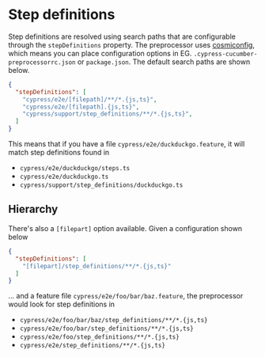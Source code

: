 # Step definitions

Step definitions are resolved using search paths that are configurable through the `stepDefinitions` property. The preprocessor uses [cosmiconfig](https://github.com/davidtheclark/cosmiconfig), which means you can place configuration options in EG. `.cypress-cucumber-preprocessorrc.json` or `package.json`. The default search paths are shown below.

```json
{
  "stepDefinitions": [
    "cypress/e2e/[filepath]/**/*.{js,ts}",
    "cypress/e2e/[filepath].{js,ts}",
    "cypress/support/step_definitions/**/*.{js,ts}",
  ]
}
```

This means that if you have a file `cypress/e2e/duckduckgo.feature`, it will match step definitions found in

* `cypress/e2e/duckduckgo/steps.ts`
* `cypress/e2e/duckduckgo.ts`
* `cypress/support/step_definitions/duckduckgo.ts`

## Hierarchy

There's also a `[filepart]` option available. Given a configuration shown below

```json
{
  "stepDefinitions": [
    "[filepart]/step_definitions/**/*.{js,ts}"
  ]
}
```

... and a feature file `cypress/e2e/foo/bar/baz.feature`, the preprocessor would look for step definitions in

* `cypress/e2e/foo/bar/baz/step_definitions/**/*.{js,ts}`
* `cypress/e2e/foo/bar/step_definitions/**/*.{js,ts}`
* `cypress/e2e/foo/step_definitions/**/*.{js,ts}`
* `cypress/e2e/step_definitions/**/*.{js,ts}`
